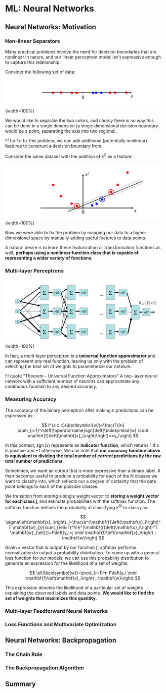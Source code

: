 # ML: Neural Networks

## Neural Networks: Motivation

### Non-linear Separators

Many practical problems involve the need for decision boundaries that are nonlinear in nature, and our linear perceptron model isn’t expressive enough to capture this relationship.

Consider the following set of data:

![alt text](../img/non-data.png){width=100%}

We would like to separate the two colors, and clearly there is no way this can be done in a single dimension (a single dimensional decision boundary would be a point, separating the axis into two regions). 

!!! tip
    To fix this problem, we can add additional (potentially nonlinear) features to construct a decision boundary from. 

Consider the same dataset with the addition of $x^2$ as a feature:

![alt text](../img/fix-non-data.png){width=100%}

Now we were able to fix the problem by mapping our data to a higher dimensional space by manually adding useful features to data points.

A natural desire is to learn these featurization or transformation functions as well, **perhaps using a nonlinear function class that is capable of representing a wider variety of functions**.

### Multi-layer Perceptrons

![alt text](../img/multi-layer-perceptron.png){width=100%}

In fact, a multi-layer perceptron is a **universal function approximator**
and can represent *any* real function, leaving us only with the problem of 
selecting the best set of weights to parameterize our network.

!!! quote "Theorem - Universal Function Approximators"
    A two-layer neural network with a sufficient number of neurons can approximate any continuous function to any desired accuracy.
    

### Measuring Accuracy

The accuracy of the binary perceptron after making $n$ predictions can be expressed as:

$$
l^{a c c}(\boldsymbol{w})=\frac{1}{n} \sum_{i=1}^n\left(\operatorname{sgn}\left(\boldsymbol{w} \cdot \mathbf{f}\left(\mathbf{x}_i\right)\right)==y_i\right)
$$

In this context, $\operatorname{sgn}(x)$ represents an **indicator function**,
which returns $1$ if $x$ is positive and $-1$ otherwise. We can note that **our accuracy function above is equivalent to dividing the total number of *correct* predictions by the
raw total number of predictions**.

Sometimes, we want an output that is more expressive than a binary label. It then becomes useful to produce a probability for each of the N classes we want to classify into, which reflects our a degree of certainty that the data point belongs to each of the possible classes.

We transition from storing a single weight vector to **storing a weight vector for each class j**, and estimate probabilities with the softmax function. The softmax function defines the probability of classifying $x^{(i)}$ to class $j$ as:

$$
\sigma\left(\mathbf{x}_i\right)_j=\frac{e^{\mathbf{f}\left(\mathbf{x}_i\right)^T \mathbf{w}_j}}{\sum_{\ell=1}^N e^{\mathbf{f}\left(\mathbf{x}_i\right)^T \mathbf{w}_{\ell}}}=P\left(y_i=j \mid \mathbf{f}\left(\mathbf{x}_i\right) ; \mathbf{w}\right)
$$

Given a vector that is output by our function $f$, softmax performs normalization to output a probability distribution. To come up with a general loss function for our models, we can use this probability distribution to generate an expression for the likelihood of a set of weights:

$$
\ell(\boldsymbol{w})=\prod_{i=1}^n P\left(y_i \mid \mathbf{f}\left(\mathbf{x}_i\right) ; \mathbf{w}\right)
$$

This expression denotes the likelihood of a particular set of weights explaining the observed labels and data points. **We would like to find the set of weights that maximizes this quantity.**

### Multi-layer Feedforward Neural Networks

### Loss Functions and Multivariate Optimization

## Neural Networks: Backpropagation

### The Chain Rule

### The Backpropagation Algorithm

## Summary